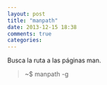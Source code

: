 ```yaml
---
layout: post
title: "manpath"
date: 2013-12-15 18:38
comments: true
categories: 
---
```

Busca la ruta a las páginas man.

>~$ manpath -g

